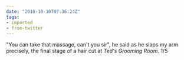 ```yaml
---
date: "2018-10-10T07:36:24Z"
tags:
- imported
- from-twitter
---
```

"You can take that massage, can't you sir", he said as he slaps my arm precisely, the final stage of a hair cut at _Ted's Grooming Room_. 1/5
